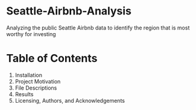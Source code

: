 # Seattle-Airbnb-Analysis
Analyzing the public Seattle Airbnb data to identify the region that is most worthy for investing
# Table of Contents
1. Installation
2. Project Motivation
3. File Descriptions
4. Results
5. Licensing, Authors, and Acknowledgements
